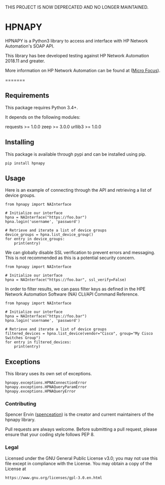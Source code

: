 THIS PROJECT IS NOW DEPRECATED AND NO LONGER MAINTAINED.


HPNAPY
===========

HPNAPY is a Python3 library to access and interface with HP Network Automation's SOAP API.

This library has bee developed testing against HP Network Automation 2018.11 and greater.

More information on HP Network Automation can be found at ([Micro Focus](https://software.microfocus.com/en-us/products/network-automation/overview)).

=======

## Requirements

This package requires Python 3.4+.

It depends on the following modules:

 requests >= 1.0.0
 zeep >= 3.0.0
 urllib3 >= 1.0.0

## Installing

This package is available through pypi and can be installed using pip.
```
pip install hpnapy
```

## Usage

Here is an example of connecting through the API and retrieving a list of device groups.
```
from hpnapy import NAInterface

# Initialize our interface
hpna = NAInterface("https://foo.bar")
hpna.login('username', 'password')

# Retrieve and iterate a list of device groups
device_groups = hpna.list_device_group()
for entry in device_groups:
    print(entry)

```

We can globally disable SSL verification to prevent errors and messaging. This is not recommended as this is a potential security concern.
```
from hpnapy import NAInterface

# Initialize our interface
hpna = NAInterface("https://foo.bar", ssl_verify=False)

```

In order to filter results, we can pass filter keys as defined in the HPE Network Automation Software (NA) CLI/API Command Reference.

```
from hpnapy import NAInterface

# Initialize our interface
hpna = NAInterface("https://foo.bar")
hpna.login('username', 'password')

# Retrieve and iterate a list of device groups
filtered_devices = hpna.list_device(vendor="Cisco", group="My Cisco Switches Group")
for entry in filtered_devices:
    print(entry)

```

## Exceptions

This library uses its own set of exceptions.

```
hpnapy.exceptions.HPNAConnectionError
hpnapy.exceptions.HPNAQueryParamError
hpnapy.exceptions.HPNAQueryError
```

### Contributing ###

Spencer Ervin ([spenceation](https://github.com/spenceation)) is the creator and current maintainers of the hpnapy library.

Pull requests are always welcome. Before submitting a pull request, please ensure that your coding style follows PEP 8.

### Legal ###

Licensed under the GNU General Public License v3.0; you may not use this file except in compliance with the License. You may obtain a copy of the License at

    https://www.gnu.org/licenses/gpl-3.0.en.html
